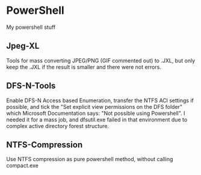 # PowerShell
My powershell stuff

## Jpeg-XL
Tools for mass converting JPEG/PNG (GIF commented out) to .JXL, but only keep the .JXL if the result is smaller and there were not errors.

## DFS-N-Tools
Enable DFS-N Access based Enumeration, transfer the NTFS ACl settings if possible, and tick the "Set explicit view permissions on the DFS folder" which Microsoft Documentation says: "Not possible using Powershell". I needed it for a mass job, and dfsutil.exe failed in that environment due to complex active directory forest structure.

## NTFS-Compression
Use NTFS compression as pure powershell method, without calling compact.exe
